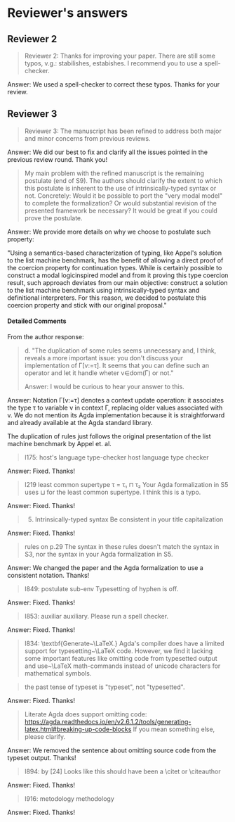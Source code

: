 # Reviewer's answers

Reviewer 2
-----------


> Reviewer 2: Thanks for improving your paper. There are still some typos, v.g.: stabilishes, estabishes. 
> I recommend you to use a spell-checker.

Answer: We used a spell-checker to correct these typos. Thanks for your review.


Reviewer 3
----------

> Reviewer 3: The manuscript has been refined to address both major and minor concerns from previous reviews.

Answer: We did our best to fix and clarify all the issues pointed in the previous review round. Thank you!

> My main problem with the refined manuscript is the remaining postulate (end of S9).
> The authors should clarify the extent to which this postulate is inherent to the use of intrinsically-typed syntax or not.
> Concretely: Would it be possible to port the "very modal model" to complete the formalization?  Or would substantial revision of the 
> presented framework be necessary?
> It would be great if you could prove the postulate.

Answer: We provide more details on why we choose to postulate such property: 

"Using a semantics-based characterization of typing, like Appel's solution to the list machine benchmark, has the 
benefit of allowing a direct proof of the coercion property for continuation types. While is certainly possible to 
construct a modal logicinspired model and from it proving this type coercion result, such approach deviates from 
our main objective: construct a solution to the list machine benchmark using intrinsically-typed syntax and 
definitional interpreters. For this reason, we decided to postulate this coercion property and stick with 
our original proposal."


#### Detailed Comments

From the author response:

> d. "The duplication of some rules seems unnecessary and, I think, reveals
> a more important issue: you don't discuss your implementation of
> Γ[v:=τ]. It seems that you can define such an operator and let it
> handle wheter v∈dom(Γ) or not."
>
> Answer:
> I would be curious to hear your answer to this.

Answer: Notation Γ[v:=τ] denotes a context update operation: it associates 
the type τ to variable v in context Γ, replacing older values associated 
with v. We do not mention its Agda implementation because it is straightforward
and already available at the Agda standard library.

The duplication of rules just follows the original presentation of the list machine 
benchmark by Appel et. al.

> l175: host's language type-checker
> host language type checker

Answer: Fixed. Thanks!


> l219 least common supertype τ = τ₁ ⊓ τ₂
> Your Agda formalization in S5 uses ⊔ for the least common supertype.  I think this is a typo.

Answer: Fixed. Thanks!


> 5. Intrinsically-typed syntax
> Be consistent in your title capitalization

Answer: Fixed. Thanks!


> rules on p.29
> The syntax in these rules doesn't match the syntax in S3, nor the syntax in your Agda formalization in S5.

Answer: We changed the paper and the Agda formalization to use a consistent notation. Thanks!

> l849: postulate sub-env
> Typesetting of hyphen is off.

Answer: Fixed. Thanks!


> l853: auxiliar
> auxiliary.  Please run a spell checker.

Answer: Fixed. Thanks!

> l834:
> \textbf{Generate~\LaTeX.} Agda's compiler does have a limited support for typesetting~\LaTeX code.
> However, we find it lacking some important features like omitting code from typesetted output
> and use~\LaTeX math-commands instead of unicode characters for mathematical symbols.

> the past tense of typeset is "typeset", not "typesetted".

Answer: Fixed. Thanks!

> Literate Agda does support omitting code:
> https://agda.readthedocs.io/en/v2.6.1.2/tools/generating-latex.html#breaking-up-code-blocks
> If you mean something else, please clarify.

Answer: We removed the sentence about omitting source code from the typeset output. Thanks!


> l894: by [24]
> Looks like this should have been a \citet or \citeauthor

Answer: Fixed. Thanks!

> l916: metodology
> methodology

Answer: Fixed. Thanks!
